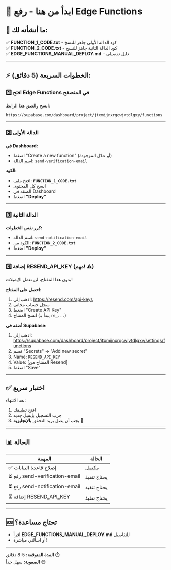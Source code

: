 # 🚀 ابدأ من هنا - رفع Edge Functions

## 📌 ما أنشأته لك:

✅ **FUNCTION_1_CODE.txt** - كود الدالة الأولى جاهز للنسخ  
✅ **FUNCTION_2_CODE.txt** - كود الدالة الثانية جاهز للنسخ  
✅ **EDGE_FUNCTIONS_MANUAL_DEPLOY.md** - دليل تفصيلي

---

## ⚡ الخطوات السريعة (5 دقائق):

### 1️⃣ افتح Edge Functions في المتصفح

انسخ والصق هذا الرابط:
```
https://supabase.com/dashboard/project/jtxmijnxrgcwjvtdlgxy/functions
```

---

### 2️⃣ الدالة الأولى

**في Dashboard:**
- اضغط "Create a new function" (أو عدّل الموجودة)
- اسم الدالة: `send-verification-email`

**الكود:**
- افتح ملف: **`FUNCTION_1_CODE.txt`**
- انسخ كل المحتوى
- الصقه في Dashboard
- اضغط **"Deploy"**

---

### 3️⃣ الدالة الثانية

**كرر نفس الخطوات:**
- اسم الدالة: `send-notification-email`
- الكود من: **`FUNCTION_2_CODE.txt`**
- اضغط **"Deploy"**

---

### 4️⃣ إضافة RESEND_API_KEY (مهم! ⚠️)

بدون هذا المفتاح، لن تعمل الإيميلات!

**احصل على المفتاح:**
1. اذهب إلى: https://resend.com/api-keys
2. سجل حساب مجاني
3. اضغط "Create API Key"
4. انسخ المفتاح (يبدأ بـ `re_...`)

**أضفه في Supabase:**
1. اذهب إلى: https://supabase.com/dashboard/project/jtxmijnxrgcwjvtdlgxy/settings/functions
2. قسم "Secrets" → "Add new secret"
3. Name: `RESEND_API_KEY`
4. Value: [المفتاح من Resend]
5. اضغط "Save"

---

## ✅ اختبار سريع

بعد الانتهاء:
1. افتح تطبيقك
2. جرب التسجيل بإيميل جديد
3. يجب أن يصل بريد التحقق **بالإنجليزية** 🎉

---

## 📊 الحالة

| المهمة | الحالة |
|--------|--------|
| ✅ إصلاح قاعدة البيانات | مكتمل |
| ⏳ رفع send-verification-email | يحتاج تنفيذ |
| ⏳ رفع send-notification-email | يحتاج تنفيذ |
| ⏳ إضافة RESEND_API_KEY | يحتاج تنفيذ |

---

## 🆘 تحتاج مساعدة؟

- اقرأ **EDGE_FUNCTIONS_MANUAL_DEPLOY.md** للتفاصيل
- أو اسألني مباشرة!

---

**المدة المتوقعة:** 5-8 دقائق ⏱️  
**الصعوبة:** سهل جداً 😊
